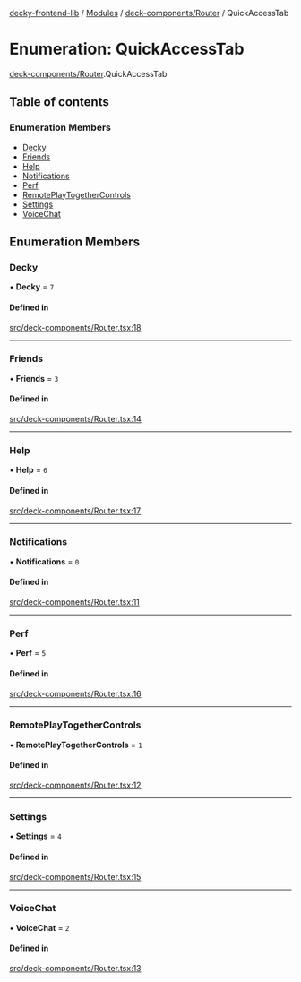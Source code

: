 [decky-frontend-lib](../README.md) / [Modules](../modules.md) / [deck-components/Router](../modules/deck_components_Router.md) / QuickAccessTab

# Enumeration: QuickAccessTab

[deck-components/Router](../modules/deck_components_Router.md).QuickAccessTab

## Table of contents

### Enumeration Members

- [Decky](deck_components_Router.QuickAccessTab.md#decky)
- [Friends](deck_components_Router.QuickAccessTab.md#friends)
- [Help](deck_components_Router.QuickAccessTab.md#help)
- [Notifications](deck_components_Router.QuickAccessTab.md#notifications)
- [Perf](deck_components_Router.QuickAccessTab.md#perf)
- [RemotePlayTogetherControls](deck_components_Router.QuickAccessTab.md#remoteplaytogethercontrols)
- [Settings](deck_components_Router.QuickAccessTab.md#settings)
- [VoiceChat](deck_components_Router.QuickAccessTab.md#voicechat)

## Enumeration Members

### Decky

• **Decky** = ``7``

#### Defined in

[src/deck-components/Router.tsx:18](https://github.com/SteamDeckHomebrew/decky-frontend-lib/blob/58b69f0/src/deck-components/Router.tsx#L18)

___

### Friends

• **Friends** = ``3``

#### Defined in

[src/deck-components/Router.tsx:14](https://github.com/SteamDeckHomebrew/decky-frontend-lib/blob/58b69f0/src/deck-components/Router.tsx#L14)

___

### Help

• **Help** = ``6``

#### Defined in

[src/deck-components/Router.tsx:17](https://github.com/SteamDeckHomebrew/decky-frontend-lib/blob/58b69f0/src/deck-components/Router.tsx#L17)

___

### Notifications

• **Notifications** = ``0``

#### Defined in

[src/deck-components/Router.tsx:11](https://github.com/SteamDeckHomebrew/decky-frontend-lib/blob/58b69f0/src/deck-components/Router.tsx#L11)

___

### Perf

• **Perf** = ``5``

#### Defined in

[src/deck-components/Router.tsx:16](https://github.com/SteamDeckHomebrew/decky-frontend-lib/blob/58b69f0/src/deck-components/Router.tsx#L16)

___

### RemotePlayTogetherControls

• **RemotePlayTogetherControls** = ``1``

#### Defined in

[src/deck-components/Router.tsx:12](https://github.com/SteamDeckHomebrew/decky-frontend-lib/blob/58b69f0/src/deck-components/Router.tsx#L12)

___

### Settings

• **Settings** = ``4``

#### Defined in

[src/deck-components/Router.tsx:15](https://github.com/SteamDeckHomebrew/decky-frontend-lib/blob/58b69f0/src/deck-components/Router.tsx#L15)

___

### VoiceChat

• **VoiceChat** = ``2``

#### Defined in

[src/deck-components/Router.tsx:13](https://github.com/SteamDeckHomebrew/decky-frontend-lib/blob/58b69f0/src/deck-components/Router.tsx#L13)
